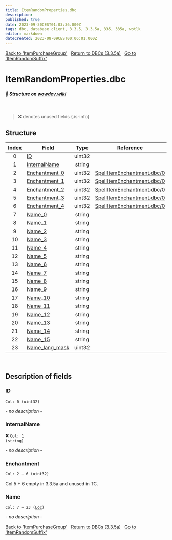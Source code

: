 ```yaml
---
title: ItemRandomProperties.dbc
description:
published: true
date: 2023-09-30CEST01:03:36.000Z
tags: dbc, database client, 3.3.5, 3.3.5a, 335, 335a, wotlk
editor: markdown
dateCreated: 2023-08-09CEST00:06:01.000Z
---
```

<a href="https://trinitycore.info/files/DBC/335/itempurchasegroup" class="mt-5 v-btn v-btn--depressed v-btn--flat v-btn--outlined theme--light v-size--default darkblue--text text--lighten-3"><span class="v-btn__content"><i aria-hidden="true" class="v-icon notranslate v-icon--left mdi mdi-arrow-left theme--light"></i><span>Back to 'ItemPurchaseGroup'</span></span></a>&nbsp;&nbsp;&nbsp;<a href="https://trinitycore.info/files/DBC/335/DBC" class="mt-5 v-btn v-btn--depressed v-btn--flat v-btn--outlined theme--light v-size--default darkblue--text text--lighten-3"><span class="v-btn__content"><i aria-hidden="true" class="v-icon notranslate v-icon--left mdi mdi-home-outline theme--light"></i><span>Return to DBCs (3.3.5a)</span></span></a>&nbsp;&nbsp;&nbsp;<a href="https://trinitycore.info/files/DBC/335/itemrandomsuffix" class="mt-5 v-btn v-btn--depressed v-btn--flat v-btn--outlined theme--light v-size--default darkblue--text text--lighten-3"><span class="v-btn__content"><span>Go to 'ItemRandomSuffix'</span><i aria-hidden="true" class="v-icon notranslate v-icon--right mdi mdi-arrow-right theme--light"></i></span></a>

# ItemRandomProperties.dbc
##### :pencil: Structure on [wowdev.wiki](https://wowdev.wiki/DB/ItemRandomProperties)
&nbsp;

> :x: denotes unused fields
{.is-info}


## Structure

| Index | Field | Type | Reference |
| :---: | --- | :---: | --- |
| 0 | [ID](#id-alt) | uint32 |  |
| 1 | [InternalName](#internalname) | string |  |
| 2 | [Enchantment_0](#enchantment) | uint32 | [SpellItemEnchantment.dbc/0](/files/DBC/335/spellitemenchantment#id-alt) |
| 3 | [Enchantment_1](#enchantment) | uint32 | [SpellItemEnchantment.dbc/0](/files/DBC/335/spellitemenchantment#id-alt) |
| 4 | [Enchantment_2](#enchantment) | uint32 | [SpellItemEnchantment.dbc/0](/files/DBC/335/spellitemenchantment#id-alt) |
| 5 | [Enchantment_3](#enchantment) | uint32 | [SpellItemEnchantment.dbc/0](/files/DBC/335/spellitemenchantment#id-alt) |
| 6 | [Enchantment_4](#enchantment) | uint32 | [SpellItemEnchantment.dbc/0](/files/DBC/335/spellitemenchantment#id-alt) |
| 7 | [Name_0](#name-alt) | string |  |
| 8 | [Name_1](#name-alt) | string |  |
| 9 | [Name_2](#name-alt) | string |  |
| 10 | [Name_3](#name-alt) | string |  |
| 11 | [Name_4](#name-alt) | string |  |
| 12 | [Name_5](#name-alt) | string |  |
| 13 | [Name_6](#name-alt) | string |  |
| 14 | [Name_7](#name-alt) | string |  |
| 15 | [Name_8](#name-alt) | string |  |
| 16 | [Name_9](#name-alt) | string |  |
| 17 | [Name_10](#name-alt) | string |  |
| 18 | [Name_11](#name-alt) | string |  |
| 19 | [Name_12](#name-alt) | string |  |
| 20 | [Name_13](#name-alt) | string |  |
| 21 | [Name_14](#name-alt) | string |  |
| 22 | [Name_15](#name-alt) | string |  |
| 23 | [Name_lang_mask](#name-alt) | uint32 |  |
&nbsp;
## Description of fields

### ID <!-- {#id-alt} -->
<code>Col: 0 (uint32)</code>

*- no description -*
&nbsp;

### InternalName
:x: <code>Col: 1 (string)</code>

*- no description -*
&nbsp;

### Enchantment
<code>Col: 2 &ndash; 6 (uint32)</code>

Col 5 + 6 empty in 3.3.5a and unused in TC.
&nbsp;

### Name <!-- {#name-alt} -->
<code>Col: 7 &ndash; 23 ([Loc](/how-to/localization))</code>

*- no description -*
&nbsp;

<a href="https://trinitycore.info/files/DBC/335/itempurchasegroup" class="mt-5 v-btn v-btn--depressed v-btn--flat v-btn--outlined theme--light v-size--default darkblue--text text--lighten-3"><span class="v-btn__content"><i aria-hidden="true" class="v-icon notranslate v-icon--left mdi mdi-arrow-left theme--light"></i><span>Back to 'ItemPurchaseGroup'</span></span></a>&nbsp;&nbsp;&nbsp;<a href="https://trinitycore.info/files/DBC/335/DBC" class="mt-5 v-btn v-btn--depressed v-btn--flat v-btn--outlined theme--light v-size--default darkblue--text text--lighten-3"><span class="v-btn__content"><i aria-hidden="true" class="v-icon notranslate v-icon--left mdi mdi-home-outline theme--light"></i><span>Return to DBCs (3.3.5a)</span></span></a>&nbsp;&nbsp;&nbsp;<a href="https://trinitycore.info/files/DBC/335/itemrandomsuffix" class="mt-5 v-btn v-btn--depressed v-btn--flat v-btn--outlined theme--light v-size--default darkblue--text text--lighten-3"><span class="v-btn__content"><span>Go to 'ItemRandomSuffix'</span><i aria-hidden="true" class="v-icon notranslate v-icon--right mdi mdi-arrow-right theme--light"></i></span></a>

